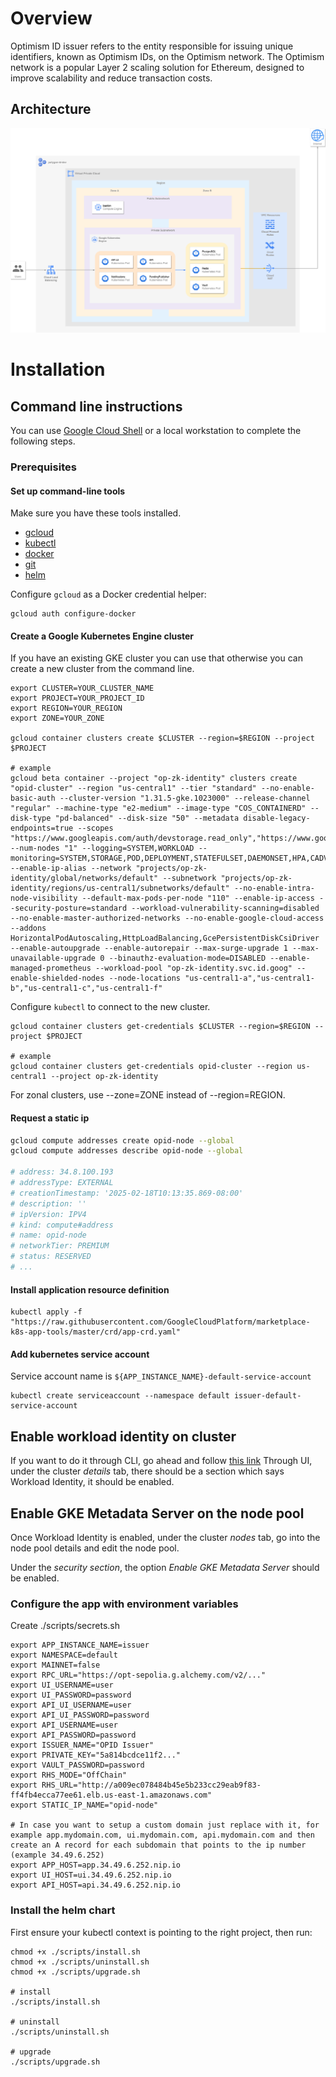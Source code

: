 # Overview

Optimism ID issuer refers to the entity responsible for issuing unique identifiers, known as Optimism IDs, on the Optimism network. The Optimism network is a popular Layer 2 scaling solution for Ethereum, designed to improve scalability and reduce transaction costs.

## Architecture

![Architecture diagram](resources/issuer-k8s-app-architecture.png)

# Installation

## Command line instructions

You can use [Google Cloud Shell](https://cloud.google.com/shell/) or a local
workstation to complete the following steps.


### Prerequisites

#### Set up command-line tools

Make sure you have these tools installed.

- [gcloud](https://cloud.google.com/sdk/gcloud/)
- [kubectl](https://kubernetes.io/docs/reference/kubectl/overview/)
- [docker](https://docs.docker.com/install/)
- [git](https://git-scm.com/book/en/v2/Getting-Started-Installing-Git)
- [helm](https://helm.sh/)

Configure `gcloud` as a Docker credential helper:

```shell
gcloud auth configure-docker
```

#### Create a Google Kubernetes Engine cluster

If you have an existing GKE cluster you can use that otherwise you can create a new cluster from the command line.

```shell
export CLUSTER=YOUR_CLUSTER_NAME
export PROJECT=YOUR_PROJECT_ID
export REGION=YOUR_REGION
export ZONE=YOUR_ZONE

gcloud container clusters create $CLUSTER --region=$REGION --project $PROJECT

# example
gcloud beta container --project "op-zk-identity" clusters create "opid-cluster" --region "us-central1" --tier "standard" --no-enable-basic-auth --cluster-version "1.31.5-gke.1023000" --release-channel "regular" --machine-type "e2-medium" --image-type "COS_CONTAINERD" --disk-type "pd-balanced" --disk-size "50" --metadata disable-legacy-endpoints=true --scopes "https://www.googleapis.com/auth/devstorage.read_only","https://www.googleapis.com/auth/logging.write","https://www.googleapis.com/auth/monitoring","https://www.googleapis.com/auth/servicecontrol","https://www.googleapis.com/auth/service.management.readonly","https://www.googleapis.com/auth/trace.append" --num-nodes "1" --logging=SYSTEM,WORKLOAD --monitoring=SYSTEM,STORAGE,POD,DEPLOYMENT,STATEFULSET,DAEMONSET,HPA,CADVISOR,KUBELET --enable-ip-alias --network "projects/op-zk-identity/global/networks/default" --subnetwork "projects/op-zk-identity/regions/us-central1/subnetworks/default" --no-enable-intra-node-visibility --default-max-pods-per-node "110" --enable-ip-access --security-posture=standard --workload-vulnerability-scanning=disabled --no-enable-master-authorized-networks --no-enable-google-cloud-access --addons HorizontalPodAutoscaling,HttpLoadBalancing,GcePersistentDiskCsiDriver --enable-autoupgrade --enable-autorepair --max-surge-upgrade 1 --max-unavailable-upgrade 0 --binauthz-evaluation-mode=DISABLED --enable-managed-prometheus --workload-pool "op-zk-identity.svc.id.goog" --enable-shielded-nodes --node-locations "us-central1-a","us-central1-b","us-central1-c","us-central1-f"
```

Configure `kubectl` to connect to the new cluster.

```shell
gcloud container clusters get-credentials $CLUSTER --region=$REGION --project $PROJECT

# example
gcloud container clusters get-credentials opid-cluster --region us-central1 --project op-zk-identity
```

For zonal clusters, use --zone=ZONE instead of --region=REGION.

#### Request a static ip

```sh
gcloud compute addresses create opid-node --global
gcloud compute addresses describe opid-node --global

# address: 34.8.100.193
# addressType: EXTERNAL
# creationTimestamp: '2025-02-18T10:13:35.869-08:00'
# description: ''
# ipVersion: IPV4
# kind: compute#address
# name: opid-node
# networkTier: PREMIUM
# status: RESERVED
# ...
```

#### Install application resource definition

```
kubectl apply -f "https://raw.githubusercontent.com/GoogleCloudPlatform/marketplace-k8s-app-tools/master/crd/app-crd.yaml"
```

#### Add kubernetes service account

Service account name is `${APP_INSTANCE_NAME}-default-service-account`

```
kubectl create serviceaccount --namespace default issuer-default-service-account 
```

## Enable workload identity on cluster

If you want to do it through CLI, go ahead and follow [this link](https://cloud.google.com/apigee/docs/hybrid/v1.12/enable-workload-identity-gke)
Through UI, under the cluster *details* tab, there should be a section which says Workload Identity, it should be enabled.

## Enable GKE Metadata Server on the node pool

Once Workload Identity is enabled, under the cluster *nodes* tab, go into the node pool details and edit the node pool.

Under the *security section*, the option *Enable GKE Metadata Server* should be enabled.

### Configure the app with environment variables

Create ./scripts/secrets.sh

```shell
export APP_INSTANCE_NAME=issuer
export NAMESPACE=default
export MAINNET=false
export RPC_URL="https://opt-sepolia.g.alchemy.com/v2/..."
export UI_USERNAME=user
export UI_PASSWORD=password
export API_UI_USERNAME=user
export API_UI_PASSWORD=password
export API_USERNAME=user    
export API_PASSWORD=password
export ISSUER_NAME="OPID Issuer"
export PRIVATE_KEY="5a814bcdce11f2..."
export VAULT_PASSWORD=password
export RHS_MODE="OffChain"
export RHS_URL="http://a009ec078484b45e5b233cc29eab9f83-ff4fb4ecca77ee61.elb.us-east-1.amazonaws.com"
export STATIC_IP_NAME="opid-node"

# In case you want to setup a custom domain just replace with it, for example app.mydomain.com, ui.mydomain.com, api.mydomain.com and then create an A record for each subdomain that points to the ip number (example 34.49.6.252)
export APP_HOST=app.34.49.6.252.nip.io  
export UI_HOST=ui.34.49.6.252.nip.io    
export API_HOST=api.34.49.6.252.nip.io  
```

### Install the helm chart

First ensure your kubectl context is pointing to the right project, then run:

```shell
chmod +x ./scripts/install.sh
chmod +x ./scripts/uninstall.sh
chmod +x ./scripts/upgrade.sh

# install
./scripts/install.sh

# uninstall
./scripts/uninstall.sh

# upgrade
./scripts/upgrade.sh
```
